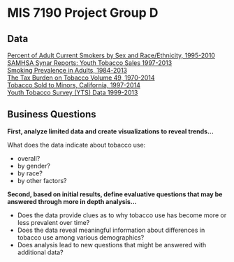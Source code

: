 # MIS 7190 Project Group D
## Data
[Percent of Adult Current Smokers by Sex and Race/Ethnicity, 1995-2010](https://github.com/gpspake/mis7190-group-project/tree/master/scripts/Percent_of_Adult_Current_Smokers_by_Sex_and_Race_Ethnicity__1995-2010)  
[SAMHSA Synar Reports: Youth Tobacco Sales 1997-2013](https://github.com/gpspake/mis7190-group-project/tree/master/scripts/SAMHSA_Synar_Reports__Youth_Tobacco_Sales)   
[Smoking Prevalence in Adults, 1984-2013](https://github.com/gpspake/mis7190-group-project/tree/master/scripts/Smoking_Prevalence_in_Adults__1984-2013)   
[The Tax Burden on Tobacco Volume 49, 1970-2014](https://github.com/gpspake/mis7190-group-project/tree/master/scripts/The_Tax_Burden_on_Tobacco_Volume_49__1970-2014)   
[Tobacco Sold to Minors, California, 1997-2014](https://github.com/gpspake/mis7190-group-project/tree/master/scripts/Tobacco_Sold_to_Minors__California__1997-2014)   
[Youth Tobacco Survey (YTS) Data 1999-2013](https://github.com/gpspake/mis7190-group-project/tree/master/scripts/Youth_Tobacco_Survey__YTS__Data)
## Business Questions
**First, analyze limited data and create visualizations to reveal trends...**

What does the data indicate about tobacco use:
- overall?
- by gender?
- by race?
- by other factors?

**Second, based on initial results, define evaluative questions that may be answered through more in depth analysis...**

- Does the data provide clues as to why tobacco use has become more or less prevalent over time?
- Does the data reveal meaningful information about differences in tobacco use among various demographics?
- Does analysis lead to new questions that might be answered with additional data?
